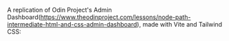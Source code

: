 A replication of Odin Project's Admin Dashboard(https://www.theodinproject.com/lessons/node-path-intermediate-html-and-css-admin-dashboard), made with Vite and Tailwind CSS:
